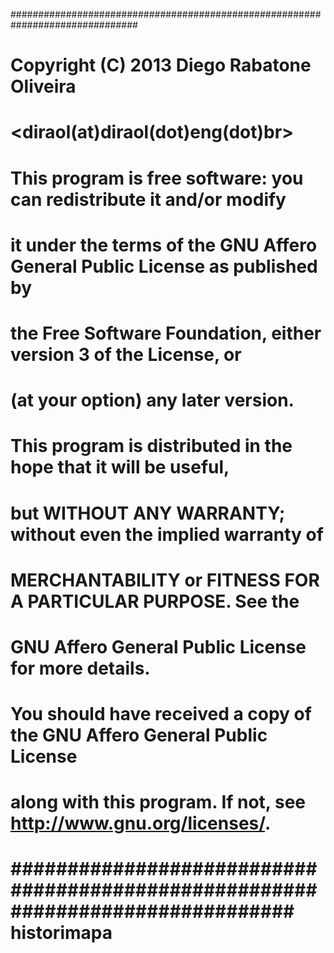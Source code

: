  ###############################################################################
 #                 Copyright (C) 2013  Diego Rabatone Oliveira                 #
 #                      <diraol(at)diraol(dot)eng(dot)br>                      #
 #                                                                             #
 #    This program is free software: you can redistribute it and/or modify     #
 # it under the terms of the GNU Affero General Public License as published by #
 #      the Free Software Foundation, either version 3 of the License, or      #
 #                     (at your option) any later version.                     #
 #                                                                             #
 #       This program is distributed in the hope that it will be useful,       #
 #       but WITHOUT ANY WARRANTY; without even the implied warranty of        #
 #        MERCHANTABILITY or FITNESS FOR A PARTICULAR PURPOSE.  See the        #
 #             GNU Affero General Public License for more details.             #
 #                                                                             #
 #  You should have received a copy of the GNU Affero General Public License   #
 #    along with this program.  If not, see <http://www.gnu.org/licenses/>.    #
 ###############################################################################
historimapa
===========
